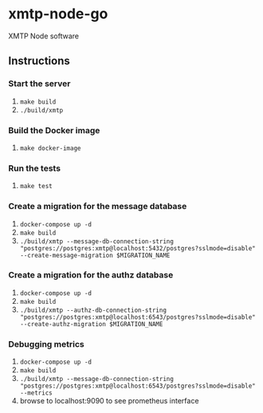 # xmtp-node-go

XMTP Node software

## Instructions

### Start the server

1. `make build`
2. `./build/xmtp`

### Build the Docker image

1. `make docker-image`

### Run the tests

1. `make test`

### Create a migration for the message database

1. `docker-compose up -d`
2. `make build`
3. `./build/xmtp --message-db-connection-string "postgres://postgres:xmtp@localhost:5432/postgres?sslmode=disable" --create-message-migration $MIGRATION_NAME`

### Create a migration for the authz database

1. `docker-compose up -d`
2. `make build`
3. `./build/xmtp --authz-db-connection-string "postgres://postgres:xmtp@localhost:6543/postgres?sslmode=disable" --create-authz-migration $MIGRATION_NAME`

### Debugging metrics

1. `docker-compose up -d`
2. `make build`
3. `./build/xmtp --message-db-connection-string "postgres://postgres:xmtp@localhost:6543/postgres?sslmode=disable" --metrics`
4. browse to localhost:9090 to see prometheus interface